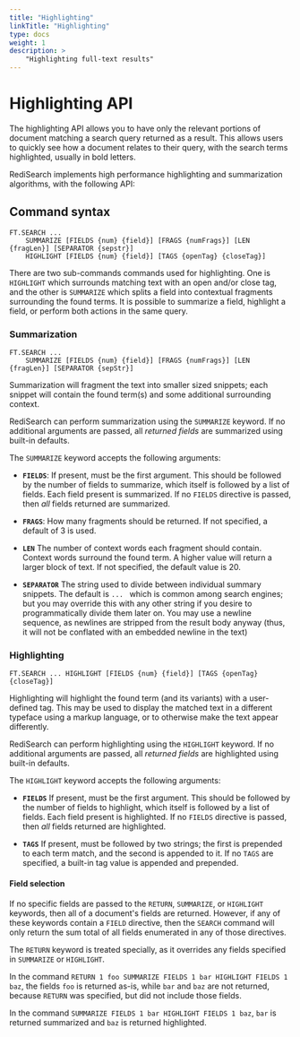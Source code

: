 ```yaml
---
title: "Highlighting"
linkTitle: "Highlighting"
type: docs
weight: 1
description: >
    "Highlighting full-text results"
---
```


# Highlighting API

The highlighting API allows you to have only the relevant portions of document matching a search query returned as a result. This allows users to quickly see how a document relates to their query, with the search terms highlighted, usually in bold letters.

RediSearch implements high performance highlighting and summarization algorithms, with the following API: 

## Command syntax

```
FT.SEARCH ...
    SUMMARIZE [FIELDS {num} {field}] [FRAGS {numFrags}] [LEN {fragLen}] [SEPARATOR {sepstr}]
    HIGHLIGHT [FIELDS {num} {field}] [TAGS {openTag} {closeTag}]

```

There are two sub-commands commands used for highlighting. One is `HIGHLIGHT` which surrounds matching text with an open and/or close tag, and the other is `SUMMARIZE` which splits a field into contextual fragments surrounding the found terms. It is possible to summarize a field, highlight a field, or perform both actions in the same query.

### Summarization

```
FT.SEARCH ...
    SUMMARIZE [FIELDS {num} {field}] [FRAGS {numFrags}] [LEN {fragLen}] [SEPARATOR {sepStr}]
```

Summarization  will fragment the text into smaller sized snippets; each snippet will contain the found term(s) and some additional surrounding context.

RediSearch can perform summarization using the `SUMMARIZE` keyword. If no additional arguments are passed, all _returned fields_ are summarized using built-in defaults.

The `SUMMARIZE` keyword accepts the following arguments:

* **`FIELDS`**: If present, must be the first argument. This should be followed
    by the number of fields to summarize, which itself is followed by a list of
    fields. Each field present is summarized. If no `FIELDS` directive is passed,
    then *all* fields returned are summarized.

* **`FRAGS`**: How many fragments should be returned. If not specified, a default of 3 is used.

* **`LEN`** The number of context words each fragment should contain. Context
    words surround the found term. A higher value will return a larger block of
    text. If not specified, the default value is 20.

* **`SEPARATOR`** The string used to divide between individual summary snippets.
    The default is `... ` which is common among search engines; but you may
    override this with any other string if you desire to programmatically divide them
    later on. You may use a newline sequence, as newlines are stripped from the
    result body anyway (thus, it will not be conflated with an embedded newline
    in the text)


### Highlighting

```
FT.SEARCH ... HIGHLIGHT [FIELDS {num} {field}] [TAGS {openTag} {closeTag}]
```

Highlighting will highlight the found term (and its variants) with a user-defined tag. This may be used to display the matched text in a different typeface using a markup language, or to otherwise make the text appear differently.

RediSearch can perform highlighting using the `HIGHLIGHT` keyword. If no additional arguments are passed, all _returned fields_ are highlighted using built-in defaults.

The `HIGHLIGHT` keyword accepts the following arguments:

* **`FIELDS`** If present, must be the first argument. This should be followed
    by the number of fields to highlight, which itself is followed by a list of
    fields. Each field present is highlighted. If no `FIELDS` directive is passed,
    then *all* fields returned are highlighted.
    
* **`TAGS`** If present, must be followed by two strings; the first is prepended
    to each term match, and the second is appended to it. If no `TAGS` are
    specified, a built-in tag value is appended and prepended.


#### Field selection

If no specific fields are passed to the `RETURN`, `SUMMARIZE`, or `HIGHLIGHT` keywords, then all of a document's fields are returned. However, if any of these keywords contain a `FIELD` directive, then the `SEARCH` command will only return the sum total of all fields enumerated in any of those directives.

The `RETURN` keyword is treated specially, as it overrides any fields specified in `SUMMARIZE` or `HIGHLIGHT`.

In the command `RETURN 1 foo SUMMARIZE FIELDS 1 bar HIGHLIGHT FIELDS 1 baz`, the fields `foo` is returned as-is, while `bar` and `baz` are not returned, because `RETURN` was specified, but did not include those fields.

In the command `SUMMARIZE FIELDS 1 bar HIGHLIGHT FIELDS 1 baz`, `bar` is returned summarized and `baz` is returned highlighted.
